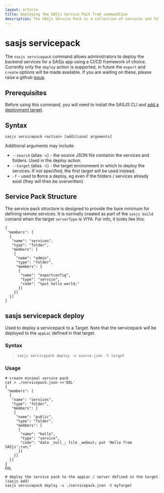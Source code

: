 ```yaml
---
layout: article
title: Deploying the SASjs Service Pack from commandline
description: The SASjs Service Pack is a collection of services and folder objects.  The servicepack command lets you deploy them easily.
---
```


sasjs servicepack
====================

The `sasjs servicepack` command allows administrators to deploy the backend services for a SASjs app using a CI/CD framework of choice.  Currently only the `deploy` action is supported, in future the `export` and `create` options will be made available.  If you are waiting on these, please raise a github [issue](https://github.com/sasjs/cli/issues).



<!--script id="asciicast-FsXbbv87BFPpzVWkVpysftBnI" src="https://asciinema.org/a/FsXbbv87BFPpzVWkVpysftBnI.js" async></script-->

## Prerequisites
Before using this command, you will need to install the SASJS CLI and [add a deployment target](/add).

## Syntax

```
sasjs servicepack <action> [additional arguments]
```

Additional arguments may include:

* `--source` (alias `-s`) - the source JSON file containin the services and folders.  Used in the deploy action.
* `--target` (alias `-t`) - the target environment in which to deploy the services.  If not specified, the first target will be used instead.
* `-f` - used to **f**orce a deploy, eg even if the folders / services already exist (they will then be overwritten)

## Service Pack Structure

The service pack structure is designed to provide the bare minimum for defining remote services.  It is normally created as part of the `sasjs build` comand when the target `serverType` is VIYA.  For info, it looks like this:

```
{
 "members": [
  {
   "name": "services",
   "type": "folder",
   "members": [
    {
     "name": "admin",
     "type": "folder",
     "members": [
      {
       "name": "exportconfig",
       "type": "service",
       "code": "%put hello world;"
      }]
    }]
  }]
}
```


## sasjs servicepack deploy

Used to deploy a servicepack to a Target.  Note that the servicepack will be deployed to the `appLoc` defined in that target.

### Syntax

> `sasjs servicepack deploy -s source.json -t target`

### Usage

```
# create minimal service pack
cat > ./servicepack.json <<'EOL'
{
 "members": [
  {
   "name": "services",
   "type": "folder",
   "members": [
    {
     "name": "public",
     "type": "folder",
     "members": [
      {
       "name": "hello",
       "type": "service",
       "code": "data _null_; file _webout; put 'Hello from SASjs';run;"
      }]
    }]
  }]
}
EOL

# deploy the service pack to the appLoc / server defined in the target (sasjs add)
sasjs servicepack deploy -s ./servicepack.json -t myTarget
```
